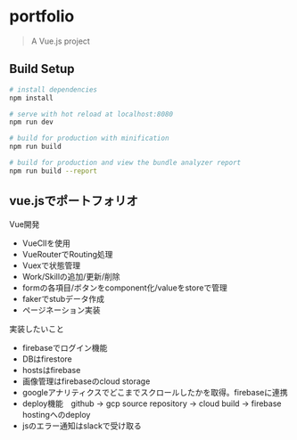 # portfolio

> A Vue.js project

## Build Setup

``` bash
# install dependencies
npm install

# serve with hot reload at localhost:8080
npm run dev

# build for production with minification
npm run build

# build for production and view the bundle analyzer report
npm run build --report
```

## vue.jsでポートフォリオ

Vue開発

- VueClIを使用
- VueRouterでRouting処理
- Vuexで状態管理
- Work/Skillの追加/更新/削除
- formの各項目/ボタンをcomponent化/valueをstoreで管理
- fakerでstubデータ作成
- ページネーション実装

実装したいこと

- firebaseでログイン機能
- DBはfirestore
- hostsはfirebase
- 画像管理はfirebaseのcloud storage
- googleアナリティクスでどこまでスクロールしたかを取得。firebaseに連携
- deploy機能　github -> gcp source repository -> cloud build -> firebase hostingへのdeploy
- jsのエラー通知はslackで受け取る
